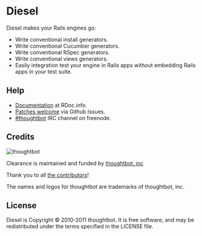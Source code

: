 Diesel
======

Diesel makes your Rails engines go:

* Write conventional install generators.
* Write conventional Cucumber generators.
* Write conventional RSpec generators.
* Write conventional views generators.
* Easily integration test your engine in Rails apps without embedding Rails apps in your test suite.

Help
----

* [Documentation](http://rdoc.info/gems/diesel) at RDoc.info.
* [Patches welcome](http://github.com/thoughtbot/diesel/issues) via Github Issues.
* [#thoughtbot](irc://irc.freenode.net/thoughtbot) IRC channel on freenode.

Credits
-------

![thoughtbot](http://thoughtbot.com/images/tm/logo.png)

Clearance is maintained and funded by [thoughtbot, inc](http://thoughtbot.com/community)

Thank you to all [the contributors](https://github.com/thoughtbot/diesel/contributors)!

The names and logos for thoughtbot are trademarks of thoughtbot, inc.

License
-------

Diesel is Copyright © 2010-2011 thoughtbot. It is free software, and may be redistributed under the terms specified in the LICENSE file.
